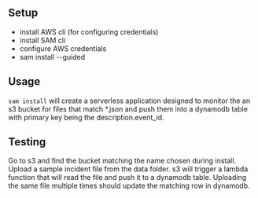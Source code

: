 ## Setup

- install AWS cli (for configuring credentials)
- install SAM cli
- configure AWS credentials
- sam install --guided

## Usage

`sam install` will create a serverless application designed to monitor the an s3 bucket for files that match \*.json and push them into a dynamodb table with primary key being the description.event_id.

## Testing

Go to s3 and find the bucket matching the name chosen during install. Upload a sample incident file from the data folder. s3 will trigger a lambda function that will read the file and push it to a dynamodb table. Uploading the same file multiple times should update the matching row in dynamodb.
